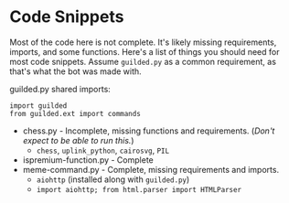 # Code Snippets
Most of the code here is not complete. It's likely missing requirements, imports, and some functions. Here's a list of things you should need for most code snippets. Assume `guilded.py` as a common requirement, as that's what the bot was made with.

guilded.py shared imports:
```
import guilded
from guilded.ext import commands
```

- chess.py - Incomplete, missing functions and requirements. (*Don't expect to be able to run this.*)
    - `chess`, `uplink_python`, `cairosvg`, `PIL`
- ispremium-function.py - Complete
- meme-command.py - Complete, missing requirements and imports.
    - `aiohttp` (installed along with `guilded.py`)
    - `import aiohttp; from html.parser import HTMLParser`